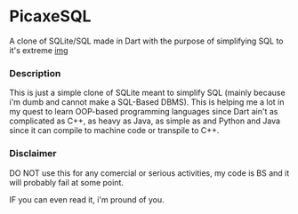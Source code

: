 # PicaxeSQL
A clone of SQLite/SQL made in Dart with the purpose of simplifying SQL to it's extreme
[img](https://raw.githubusercontent.com/ThePoeticPoorMan/PicaxeSQL/main/Novo%20Projeto.png)
### Description

This is just a simple clone of SQLite meant to simplify SQL (mainly because i'm dumb
and cannot make a SQL-Based DBMS). This is helping me a lot in my quest to learn OOP-based 
programming languages since Dart ain't as complicated as C++, as heavy as Java, as simple 
as and Python and Java since it can compile to machine code or transpile to C++.

### Disclaimer

DO NOT use this for any comercial or serious activities, my code is BS and it will probably fail at some point.

IF you can even read it, i'm pround of you.

